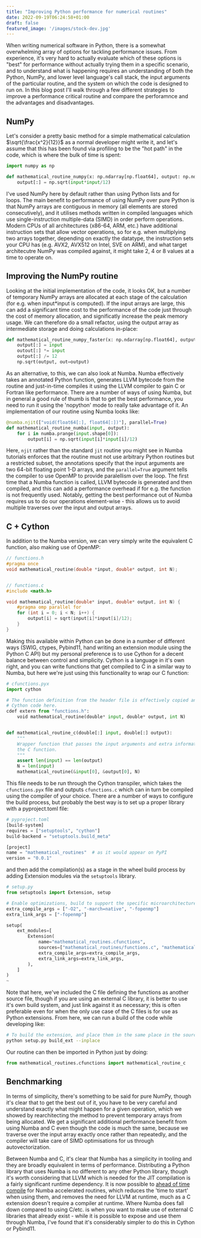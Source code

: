 ```yaml
---
title: "Improving Python performance for numerical routines"
date: 2022-09-19T06:24:58+01:00
draft: false
featured_image: '/images/stock-dev.jpg'
---
```


When writing numerical software in Python, there is a somewhat overwhelming array of options for tackling performance issues. From experience, it's very hard to actually evaluate which of these options is "best" for performance without actually trying them in a specific scenario, and to understand what is happening requires an understanding of both the Python, NumPy, and lower level language's call stack, the input arguments of the particular routine, and the system on which the code is designed to run on. In this blog post I'll walk through a few different strategies to improve a performance critical routine and compare the perforamnce and the advantages and disadvantages.

## NumPy

Let's consider a pretty basic method for a simple mathematical calculation $\sqrt{\frac{x^2}{12}}$ as a normal developer might write it, and let's assume that this has been found via profiling to be the "hot path" in the code, which is where the bulk of time is spent:

```python
import numpy as np

def mathematical_routine_numpy(x: np.ndarray[np.float64], output: np.ndarray[np.float64]) -> None:
    output[:] = np.sqrt(input*input/12)
```

I've used NumPy here by default rather than using Python lists and for loops. The main benefit to performance of using NumPy over pure Python is that NumPy arrays are contiguous in memory (all elements are stored consecutively), and it utilises methods written in compiled languages which use single-instruction multiple-data (SIMD) in order perform operations. Modern CPUs of all architectures (x86-64, ARM, etc.) have additional instruction sets that allow vector operations, so for e.g. when multiplying two arrays together, depending on exactly the datatype, the instruction sets your CPU has (e.g. AVX2, AVX512 on Intel, SVE on ARM), and what target architecutre NumPy was compiled against, it might take 2, 4 or 8 values at a time to operate on.

## Improving the NumPy routine

Looking at the initial implementation of the code, it looks OK, but a number of temporary NumPy arrays are allocated at each stage of the calculation (for e.g. when input*input is computed). If the input arrays are large, this can add a significant time cost to the performance of the code just through the cost of memory allocation, and significatly increase the peak memory usage. We can therefore do a small refactor, using the output array as intermediate storage and doing calculations in-place:

```python
def mathematical_routine_numpy_faster(x: np.ndarray[np.float64], output: np.ndarray[np.float64]) -> None:
    output[:] = input
    outout[:] *= input
    output[:] /= 12
    np.sqrt(output, out=output)
```

As an alternative, to this, we can also look at Numba. Numba effectively takes an annotated Python function, generates LLVM bytecode from the routine and just-in-time compiles it using the LLVM compiler to gain C or Fortran like performance. There are a number of ways of using Numba, but in general a good rule of thumb is that to get the best performance, you need to run it using the 'nopython' mode to really take advantage of it. An implementation of our routine using Numba looks like:

```python
@numba.njit(["void(float64[:], float64[:])"], parallel=True)
def mathematical_routine_numba(input, output):
    for i in numba.prange(input.shape[0]):
        output[i] = np.sqrt(input[i]*input[i]/12)
```

Here, `njit` rather than the standard `jit` routine you might see in Numba tutorials enforces that the routine must not use arbitrary Python routines but a restricted subset, the annotations specify that the input arguments are two 64-bit floating point 1-D arrays, and the `parallel=True` argument tells the compiler to use OpenMP to provide paralellism over the loop. The first time that a Numba function is called, LLVM bytecode is generated and then compiled, and this can add a performance overhead if for e.g. the function is not frequently used. Notably, getting the best performance out of Numba requires us to do our operations element-wise - this allows us to avoid multiple traverses over the input and output arrays.

## C + Cython

In addition to the Numba version, we can very simply write the equivalent C function, also making use of OpenMP:

```c
// functions.h
#pragma once
void mathematical_routine(double *input, double* output, int N);


// functions.c
#include <math.h>

void mathematical_routine(double* input, double* output, int N) {
    #pragma omp parallel for
    for (int i = 0; i < N; i++) {
        output[i] = sqrt(input[i]*input[i]/12);
    }
}
```

Making this available within Python can be done in a number of different ways (SWIG, ctypes, Pybind11, hand writing an extension module using the Python C API) but my personal preference is to use Cython for a decent balance between control and simplicity. Cython is a language in it's own right, and you can write functions that get compiled to C in a similar way to Numba, but here we're just using this functionality to wrap our C function:

```python
# cfunctions.pyx
import cython

# The function definition from the header file is effectively copied and pasted into the 
# Cython code here.
cdef extern from "functions.h":
    void mathematical_routine(double* input, double* output, int N)


def mathematical_routine_c(double[:] input, double[:] output):
    """
    Wrapper function that passes the input arguments and extra information like their length to
    the C function.
    """
    assert len(input) == len(output)
    N = len(input)
    mathematical_routine(&input[0], &output[0], N)
```

This file needs to be run through the Cython transpiler, which takes the `cfunctions.pyx` file and outputs `cfunctions.c` which can in turn be compiled using the compiler of your choice. There are a number of ways to configure the build process, but probably the best way is to set up a proper library with a pyproject.toml file:

```python
# pyproject.toml
[build-system]
requires = ["setuptools", "cython"]
build-backend = "setuptools.build_meta"

[project]
name = "mathematical_routines"  # as it would appear on PyPI
version = "0.0.1"
```
and then add the compilation(s) as a stage in the wheel build process by adding Extension modules via the `setuptools` library.
```python
# setup.py
from setuptools import Extension, setup

# Enable optimizations, build to support the specific microarchitecture, and enable OpenMP for parallelism
extra_compile_args = ["-O2", "-march=native", "-fopenmp"]
extra_link_args = ["-fopenmp"]

setup(
    ext_modules=[
        Extension(
            name="mathematical_routines.cfunctions",
            sources=["mathematical_routines/functions.c", "mathematical_routines/cfunctions.pyx"],
            extra_compile_args=extra_compile_args,
            extra_link_args=extra_link_args,
        ),
    ]
)
~
```

Note that here, we've included the C file defining the functions as another source file, though if you are using an external C library, it is better to use it's own build system, and just link against it as necessary; this is often preferable even for when the only use case of the C files is for use as Python extensions.  From here, we can run a build of the code while developing like:

```bash
# To build the extension, and place them in the same place in the source directory as the source files:
python setup.py build_ext --inplace
```

Our routine can then be imported in Python just by doing:
```python
from mathematical_routines.cfunctions import mathematical_routine_c
```

## Benchmarking

In terms of simplicity, there's something to be said for pure NumPy, though it's clear that to get the best out of it, you have to be very careful and understand exactly what might happen for a given operation, which we showed by rearchitecting the method to prevent temporary arrays from being allocated. We get a significant additional performance benefit from using Numba and C even though the code is much the same, because we traverse over the input array exactly once rather than repeatedly, and the compiler will take care of SIMD optimisations for us through autovectorization. 

Between Numba and C, it's clear that Numba has a simplicity in tooling and they are broadly equivalent in terms of performance. Distributing a Python library that uses Numba is no different to any other Python library, though it's worth considering that LLVM which is needed for the JIT compilation is a fairly significant runtime dependency. It is now possible to [ahead of time compile](https://numba.readthedocs.io/en/stable/reference/aot-compilation.html) for Numba accelerated routines, which reduces the 'time to start' when using them, and removes the need for LLVM at runtime, much as a C extension doesn't require a compiler at runtime. Where Numba does fall down compared to using C/etc. is when you want to make use of external C libraries that already exist - while it is possible to expose and use them through Numba, I've found that it's considerably simpler to do this in Cython or Pybind11.
